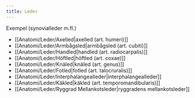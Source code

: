 ```yaml
---
title: Leder
---
```


Exempel (synovialleder m.fl.)
- [[Anatomi/Leder/Axelled|axelled (art. humeri)]]
- [[Anatomi/Leder/Armbågsled|armbågsled (art. cubiti)]]
- [[Anatomi/Leder/Handled|handled (art. radiocarpalis)]]
- [[Anatomi/Leder/Höftled|höftled (art. coxae)]]
- [[Anatomi/Leder/Knäled|knäled (art. genus)]]
- [[Anatomi/Leder/Fotled|fotled (art. talocruralis)]]
- [[Anatomi/Leder/Interphalangealleder|interphalangealleder]]
- [[Anatomi/Leder/Käkled|käkled (art. temporomandibularis)]]
- [[Anatomi/Leder/Ryggrad Mellankotsleder|ryggradens mellankotsleder]]
